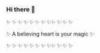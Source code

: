 ### Hi there 👋
✨ ✨ ✨ ✨ ✨ ✨ ✨ ✨✨ ✨ ✨ ✨

✨  A believing heart is your magic  ✨

✨ ✨ ✨ ✨ ✨ ✨ ✨ ✨✨ ✨ ✨ ✨
